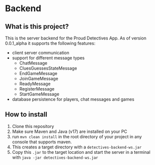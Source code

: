 # Backend



## What is this project?

This is the server backend for the Proud Detectives App.
As of version 0.0.1_alpha it supports the following features:
- client server communication
- support for different message types
    - ChatMessage
    - CluesGuessesStateMessage
    - EndGameMessage
    - JoinGameMessage
    - ReadyMessage
    - RegisterMessage
    - StartGameMessage
- database persistence for players, chat messages and games


## How to install
1. Clone this repository
2. Make sure Maven and Java (v17) are installed on your PC
3. run `mvn clean install` in the root directory of your project in any console that supports maven.
4. This creates a target directory with a `detectives-backend-ws.jar`
5. Copy this `.jar` to the target location and start the server in a terminal with `java -jar detectives-backend-ws.jar`